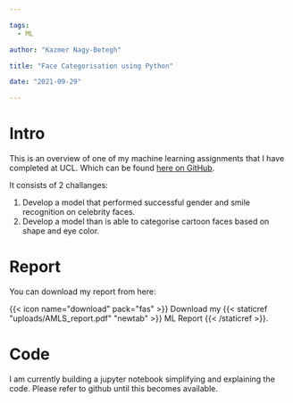 ```yaml
---

tags: 
  - ML

author: "Kazmer Nagy-Betegh"

title: "Face Categorisation using Python"

date: "2021-09-29"

---
```



# Intro

This is an overview of one of my machine learning assignments that I have completed at UCL. Which can be found [here on GitHub](https://github.com/kazmer97/Machine-learning-assigment). 

It consists of 2 challanges:

  1. Develop a model that performed successful gender and smile recognition on celebrity faces.
  2. Develop a model than is able to categorise cartoon faces based on shape and eye color. 


# Report

You can download my report from here: 

{{< icon name="download" pack="fas" >}} Download my {{< staticref "uploads/AMLS_report.pdf" "newtab" >}} ML Report {{< /staticref >}}.


# Code
 
 
I am currently building a jupyter notebook simplifying and explaining the code. Please refer to github until this becomes available. 
